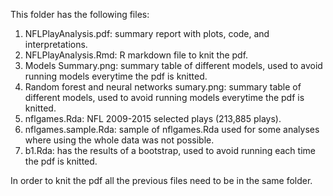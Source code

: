 This folder has the following files:

1) NFLPlayAnalysis.pdf: summary report with plots, code, and interpretations.
2) NFLPlayAnalysis.Rmd: R markdown file to knit the pdf.
3) Models Summary.png: summary table of different models, used to avoid running models everytime the pdf is knitted.
4) Random forest and neural networks sumary.png: summary table of different models, used to avoid running models everytime the pdf is knitted.
5) nflgames.Rda: NFL 2009-2015 selected plays (213,885 plays).
6) nflgames.sample.Rda: sample of nflgames.Rda used for some analyses where using the whole data was not possible.
7) b1.Rda: has the results of a bootstrap, used to avoid running each time the pdf is knitted.

In order to knit the pdf all the previous files need to be in the same folder.
